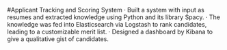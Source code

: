 #Applicant Tracking and Scoring System
·	Built a system with input as resumes and extracted knowledge using Python and its library Spacy. 
·	The knowledge was fed into Elasticsearch via Logstash to rank candidates, leading to a customizable merit list.
·	Designed a dashboard by Kibana to give a qualitative gist of candidates.
